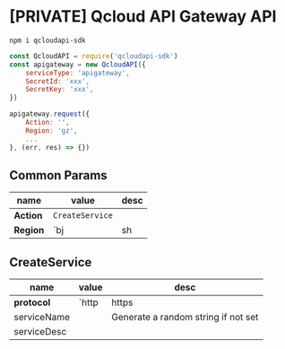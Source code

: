 # [PRIVATE] Qcloud API Gateway API

`npm i qcloudapi-sdk`

```js
const QcloudAPI = require('qcloudapi-sdk')
const apigateway = new QcloudAPI({
    serviceType: 'apigateway',
    SecretId: 'xxx',
    SecretKey: 'xxx',
})

apigateway.request({
    Action: '',
    Region: 'gz',
    ...
}, (err, res) => {})
```

## Common Params

| name | value | desc |
| ---  | ---   | ---  |
| **Action** | `CreateService` |
| **Region** | `bj | sh | gz` |

## CreateService

| name | value | desc |
| ---  | ---   | ---  |
| **protocol** | `http | https | http&https` |
| serviceName |  | Generate a random string if not set |
| serviceDesc |
